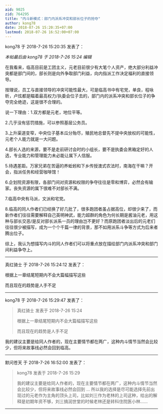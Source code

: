```yaml
---
aid: 9025
zid: 764295
title: "内斗新模式：部门内派系冲突和部长位子的抢夺"
author: kong78
date: 2018-07-26 15:20:35+07:00
lastmod: 2018-07-26 16:52:00+07:00
---
```


kong78 于 2018-7-26 15:20:35 发表了：

_本帖最后由 kong78 于 2018-7-26 15:24 编辑_

在我看来，临高目前是工团主义，元老目前很少有大笔个人资产，绝大部分利益冲突都是部门间的，部长则是向外争取部门利益，向内指派工作决定福利的直接领导。

按理说，员工与直接领导的冲突可能性最大，可是临高书中有宅党，单良，程咏昕，卢炫都是瞄着最高权力/执委会位子去的，部门内的派系冲突和部长位子的争夺完全绝迹，这是很不合理的。

说一下理由：1.双方都是元老，地位平等。

2.几乎没有惩罚措施，可以参照基层公务员。

3.上升渠道变窄，中央位子基本瓜分殆尽，殖民地总督先不提中央放权的可能性，元老个人能力就是一大问题。

4.部长人选的来源，要不是走前研讨会时的小组长，要不是执委会黑箱定好的人选，专业能力和管理能力未必能让属下人信服。

5.待遇差距。万家兄弟在苦逼的养蚯蚓和下乡传授澳式农法时，南海在干嘛？开会，指派任务和经营咖啡馆！

6.企划院资源有限，各部门间对资源和权限的争夺往往是零和博弈，必然会有输家。丧失资源的属下很难不对部长不满。

7.临高中央有马派，文派和宅党。

8.临高的同人作者们已经换了好几批了，很多跑团者虽占据高位，却很少来了，而新作者们往往需要解释自己英明神武，能力超群的角色为何长期是酱油元老，用这种与部长交恶/是反对部长派系一员的理由岂不更好？而原跑团者淡出后的元老们往往很少被描写，成为一个个千篇一律的背景，那不如用派系斗争等方式为后来者腾出位子。

综上，我认为想描写内斗的同人作者们可以将重点放在描绘部门内派系冲突和部门间利益争夺上。

---

真红骑士 于 2018-7-26 15:24:12 发表了：

根据上一章结尾短期内不会大篇幅描写这些

而且现在的趋势是人手不足

---

kong78 于 2018-7-26 15:29:47 发表了：

> 真红骑士 发表于 2018-7-26 15:24
>
> 根据上一章结尾短期内不会大篇幅描写这些
>
> 而且现在的趋势是人手不足

我的建议主要是给同人作者的，现在主要情节都在两广，这种内斗情节当然会比较少，但将来故事线必然会回到临高。

---

默问苍天 于 2018-7-26 16:52:00 发表了：

> kong78 发表于 2018-7-26 15:29
>
> 我的建议主要是给同人作者的，现在主要情节都在两广，这种内斗情节当然会比较少，但将来故事线必然会回到 ...
> 所以我的选择是尽可能选择先前出现过的元老作为主角的顶头上司，比如刘三作为老林的上司这种，给出的解释是初期年资不够，刘三搞润世堂的时候老林还是转科住院医小林……

---
